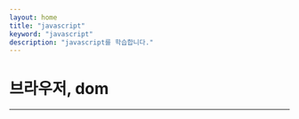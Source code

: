 ```yaml
---
layout: home
title: "javascript"
keyword: "javascript"
description: "javascript를 학습합니다."
---
```


# 브라우저, dom
---

